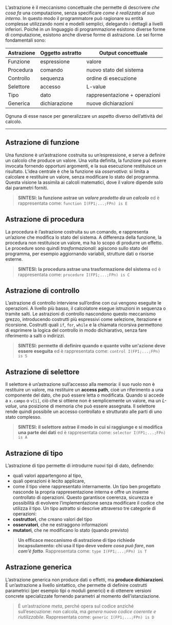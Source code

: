 L’astrazione è il meccanismo concettuale che permette di descrivere _che cosa fa_ una computazione, senza specificare _come è realizzata al suo interno_. 
In questo modo il programmatore può ragionare su entità complesse utilizzando nomi e modelli semplici, delegando i dettagli a livelli inferiori.
Poiché in un linguaggio di programmazione esistono diverse forme di computazione, esistono anche diverse forme di astrazione. Le sei forme fondamentali sono:

| Astrazione | Oggetto astratto | Output concettuale            |
| ---------- | ---------------- | ----------------------------- |
| Funzione   | espressione      | valore                        |
| Procedura  | comando          | nuovo stato del sistema       |
| Controllo  | sequenza         | ordine di esecuzione          |
| Selettore  | accesso          | L-value                       |
| Tipo       | dato             | rappresentazione + operazioni |
| Generica   | dichiarazione    | nuove dichiarazioni           |
Ognuna di esse nasce per generalizzare un aspetto diverso dell’attività del calcolo.
___

## **Astrazione di funzione**
Una funzione è un’astrazione costruita su un’espressione, e serve a definire un calcolo che produce un valore. Una volta definita, la funzione può essere invocata fornendo opportuni argomenti, e la sua esecuzione restituisce un risultato.
L’idea centrale è che la funzione sia _osservativa_: si limita a calcolare e restituire un valore, senza modificare lo stato del programma. Questa visione la assimila ai calcoli matematici, dove il valore dipende solo dai parametri forniti.

> **SINTESI: la funzione astrae un _valore prodotto da un calcolo_** ed è rappresentata come:
> `function I(FP1;...;FPn) is E` 

## **Astrazione di procedura**
La procedura è l’astrazione costruita su un comando, e rappresenta un’azione che modifica lo stato del sistema. A differenza della funzione, la procedura non restituisce un valore, ma ha lo scopo di produrre un effetto.
Le procedure sono quindi _trasformazionali_: agiscono sullo stato del programma, per esempio aggiornando variabili, strutture dati o risorse esterne.

> **SINTESI: la procedura astrae una trasformazione del sistema** ed è rappresentata come:
> `procedure I(FP1;...;FPn) is C`

## **Astrazione di controllo**
L’astrazione di controllo interviene sull’ordine con cui vengono eseguite le operazioni. A livello più basso, il calcolatore esegue istruzioni in sequenza o tramite salti. Le astrazioni di controllo nascondono questo meccanismo grezzo, introducendo costrutti più espressivi come selezione, iterazione e ricorsione.
Costrutti quali `if`, `for`, `while` e la chiamata ricorsiva permettono di esprimere la logica del controllo in modo dichiarativo, senza fare riferimento a salti o indirizzi.

> **SINTESI: permette di definire quando e quante volte un'azione deve essere eseguita** ed è rappresentata come:
> `control I(FP1;...;FPn) is S`

## **Astrazione di selettore**
Il selettore è un’astrazione sull’accesso alla memoria: il suo ruolo non è restituire un valore, ma restituire un **access path**, cioè un riferimento a una componente del dato, che può essere letta o modificata.
Quando si accede a `x.campo` o `v[i]`, ciò che si ottiene non è semplicemente un valore, ma un _L-value_, una posizione di memoria che può essere assegnata. Il selettore rende quindi possibile un accesso controllato e strutturato alle parti di uno stato complesso.

> **SINTESI: il selettore astrae il modo in cui si raggiunge e si modifica una parte dei dati** ed è rappresentata come:
> `selector I(FP1;...;FPn) is A`

## **Astrazione di tipo**
L’astrazione di tipo permette di introdurre nuovi tipi di dato, definendo:
- quali valori appartengono al tipo,
- quali operazioni è lecito applicare,
- come il tipo viene rappresentato internamente.
Un tipo ben progettato nasconde la propria rappresentazione interna e offre un insieme controllato di operazioni. Questo garantisce coerenza, sicurezza e possibilità di evolvere l’implementazione senza modificare il codice che utilizza il tipo.
Un tipo astratto si descrive attraverso tre categorie di operazioni:
- **costruttori**, che creano valori del tipo
- **osservatori**, che ne estraggono informazioni
- **mutatori**, che ne modificano lo stato (quando previsto)

> **Un efficace meccanismo di astrazione di tipo richiede incapsulamento: chi usa il tipo deve vedere _cosa può fare_, non _com’è fatto_**. Rappresentata come:
> `type I(FP1;...;FPn) is T`

## **Astrazione generica**
L’astrazione generica non produce dati o effetti, ma **produce dichiarazioni**. È un’astrazione a livello sintattico, che permette di definire costrutti parametrici (per esempio tipi o moduli generici) e di ottenere versioni concrete specializzate fornendo parametri al momento dell’istanziazione.

>  È un’astrazione _meta_, perché opera sul codice anziché sull’esecuzione: non calcola, ma _genera nuovo codice coerente e riutilizzabile_. Rappresentata come:
>  `generic I(FP1;...;FPn) is D`
